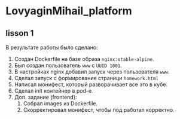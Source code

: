 # LovyaginMihail_platform

## lisson 1
В результате работы было сделано: 
1. Создан Dockerfile на базе образа `nginx:stable-alpine`. 
2. Был создан пользователь `www` с `UUID 1001`. 
3. В настройках nginx добавил запуск через пользователя `www`.
4. Сделал запуск с формирование страници `homework.html`
5. Написал монифест, который разворачивает все это в кубе. 
6. Сделал init контейнер в pod-е. 
7. Доп. задание (frontend):
    1. Собрал images из Dockerfile. 
    2. Скорректировал монифест, чтобы под работал корректно. 
